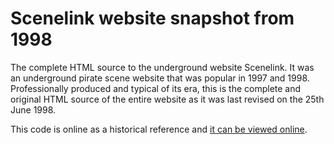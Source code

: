 # Scenelink website snapshot from 1998

The complete HTML source to the underground website Scenelink. It was an underground pirate scene website that was popular in 1997 and 1998. Professionally produced and typical of its era, this is the complete and original HTML source of the entire website as it was last revised on the 25th June 1998.

This code is online as a historical reference and [it can be viewed online](http://www.defacto2.net/wayback/scenelink-from-1998-june-25/index.html).
